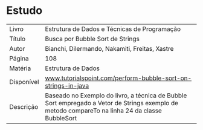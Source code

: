 # Estudo
| | |
| ------ | ------ |
| Livro |   Estrutura de Dados e Técnicas de Programação |
| Título | Busca por Bubble Sort de Strings |
| Autor | Bianchi, Dilermando, Nakamiti, Freitas, Xastre |
| Página | 108 |
| Matéria | Estrutura de Dados |
| Disponível | www.tutorialspoint.com/perform-bubble-sort-on-strings-in-java |
|Descrição | Baseado no Exemplo do livro, a técnica  de  Bubble  Sort empregado a Vetor de Strings exemplo de metodo compareTo na linha 24 da classe BubbleSort
  